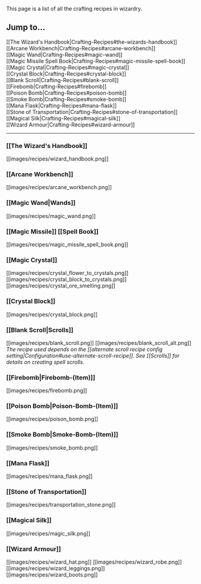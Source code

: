 This page is a list of all the crafting recipes in wizardry.

## Jump to...
[[The Wizard's Handbook|Crafting-Recipes#the-wizards-handbook]]  
[[Arcane Workbench|Crafting-Recipes#arcane-workbench]]  
[[Magic Wand|Crafting-Recipes#magic-wand]]  
[[Magic Missile Spell Book|Crafting-Recipes#magic-missile-spell-book]]  
[[Magic Crystal|Crafting-Recipes#magic-crystal]]  
[[Crystal Block|Crafting-Recipes#crystal-block]]  
[[Blank Scroll|Crafting-Recipes#blank-scroll]]  
[[Firebomb|Crafting-Recipes#firebomb]]  
[[Poison Bomb|Crafting-Recipes#poison-bomb]]  
[[Smoke Bomb|Crafting-Recipes#smoke-bomb]]  
[[Mana Flask|Crafting-Recipes#mana-flask]]  
[[Stone of Transportation|Crafting-Recipes#stone-of-transportation]]  
[[Magical Silk|Crafting-Recipes#magical-silk]]  
[[Wizard Armour|Crafting-Recipes#wizard-armour]]  

---

### [[The Wizard's Handbook]]
[[images/recipes/wizard_handbook.png]]

### [[Arcane Workbench]]
[[images/recipes/arcane_workbench.png]]

### [[Magic Wand|Wands]]
[[images/recipes/magic_wand.png]]

### [[Magic Missile]] [[Spell Book]]
[[images/recipes/magic_missile_spell_book.png]]

### [[Magic Crystal]]
[[images/recipes/crystal_flower_to_crystals.png]] [[images/recipes/crystal_block_to_crystals.png]] [[images/recipes/crystal_ore_smelting.png]]

### [[Crystal Block]]
[[images/recipes/crystal_block.png]]

### [[Blank Scroll|Scrolls]]
[[images/recipes/blank_scroll.png]] [[images/recipes/blank_scroll_alt.png]]  
_The recipe used depends on the [[alternate scroll recipe config setting|Configuration#use-alternate-scroll-recipe]]. See [[Scrolls]] for details on creating spell scrolls._

### [[Firebomb|Firebomb-(Item)]]
[[images/recipes/firebomb.png]]

### [[Poison Bomb|Poison-Bomb-(Item)]]
[[images/recipes/poison_bomb.png]]

### [[Smoke Bomb|Smoke-Bomb-(Item)]]
[[images/recipes/smoke_bomb.png]]

### [[Mana Flask]]
[[images/recipes/mana_flask.png]]

### [[Stone of Transportation]]
[[images/recipes/transportation_stone.png]]

### [[Magical Silk]]
[[images/recipes/magic_silk.png]]

### [[Wizard Armour]]
[[images/recipes/wizard_hat.png]] [[images/recipes/wizard_robe.png]] [[images/recipes/wizard_leggings.png]] [[images/recipes/wizard_boots.png]]